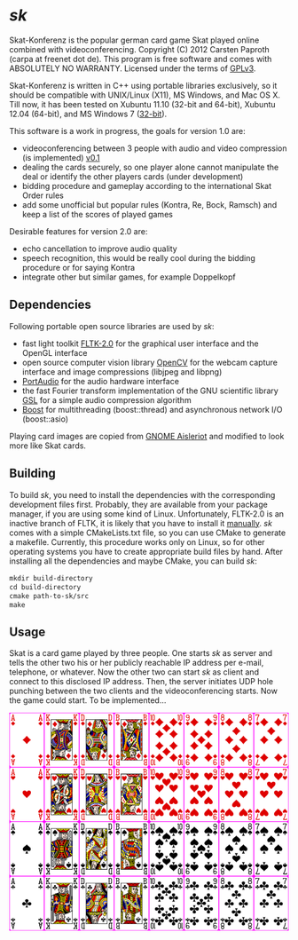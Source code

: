 # *sk*

Skat-Konferenz is the popular german card game Skat played online combined with videoconferencing. Copyright (C) 2012 Carsten Paproth (carpa at freenet dot de).
This program is free software and comes with ABSOLUTELY NO WARRANTY. Licensed under the terms of [GPLv3](http://www.gnu.org/licenses/).

Skat-Konferenz is written in C++ using portable libraries exclusively, so it should be compatible with UNIX/Linux (X11), MS Windows, and Mac OS X. Till now,
it has been tested on Xubuntu 11.10 (32-bit and 64-bit), Xubuntu 12.04 (64-bit), and MS Windows 7 ([32-bit](https://github.com/cpaproth/sk/downloads)).

This software is a work in progress, the goals for version 1.0 are:
* videoconferencing between 3 people with audio and video compression (is implemented) [v0.1](https://github.com/cpaproth/sk/tags)
* dealing the cards securely, so one player alone cannot manipulate the deal or identify the other players cards (under development)
* bidding procedure and gameplay according to the international Skat Order rules
* add some unofficial but popular rules (Kontra, Re, Bock, Ramsch) and keep a list of the scores of played games

Desirable features for version 2.0 are:
* echo cancellation to improve audio quality
* speech recognition, this would be really cool during the bidding procedure or for saying Kontra
* integrate other but similar games, for example Doppelkopf


## Dependencies

Following portable open source libraries are used by *sk*:
* fast light toolkit [FLTK-2.0](http://www.fltk.org) for the graphical user interface and the OpenGL interface
* open source computer vision library [OpenCV](http://www.opencv.org) for the webcam capture interface and image compressions (libjpeg and libpng)
* [PortAudio](http://www.portaudio.com) for the audio hardware interface
* the fast Fourier transform implementation of the GNU scientific library [GSL](http://www.gnu.org/software/gsl/) for a simple audio compression algorithm
* [Boost](http://www.boost.org) for multithreading (boost::thread) and asynchronous network I/O (boost::asio)

Playing card images are copied from [GNOME Aisleriot](https://live.gnome.org/Aisleriot) and modified to look more like Skat cards.


## Building

To build *sk*, you need to install the dependencies with the corresponding development files first. Probably, they are available from your package manager, if you are using
some kind of Linux. Unfortunately, FLTK-2.0 is an inactive branch of FLTK, it is likely that you have to install it [manually](https://github.com/cpaproth/sk/downloads).
*sk* comes with a simple CMakeLists.txt file, so you can use CMake to generate a makefile. Currently, this procedure works only on Linux,
so for other operating systems you have to create appropriate build files by hand. After installing all the dependencies and maybe CMake, you can build *sk*:

    mkdir build-directory
    cd build-directory
    cmake path-to-sk/src
    make


## Usage

Skat is a card game played by three people. One starts *sk* as server and tells the other two his or her publicly reachable IP address per e-mail, telephone, or whatever.
Now the other two can start *sk* as client and connect to this disclosed IP address. Then, the server initiates UDP hole punching between the two clients and the
videoconferencing starts. Now the game could start. To be implemented...

![playing cards](https://github.com/cpaproth/sk/raw/master/images/cards.png)
